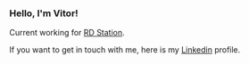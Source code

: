 ### Hello, I'm Vitor!

Current working for [RD Station](https://www.rdstation.com/en/).

If you want to get in touch with me, here is my [Linkedin](https://www.linkedin.com/in/vitorguima/) profile.
